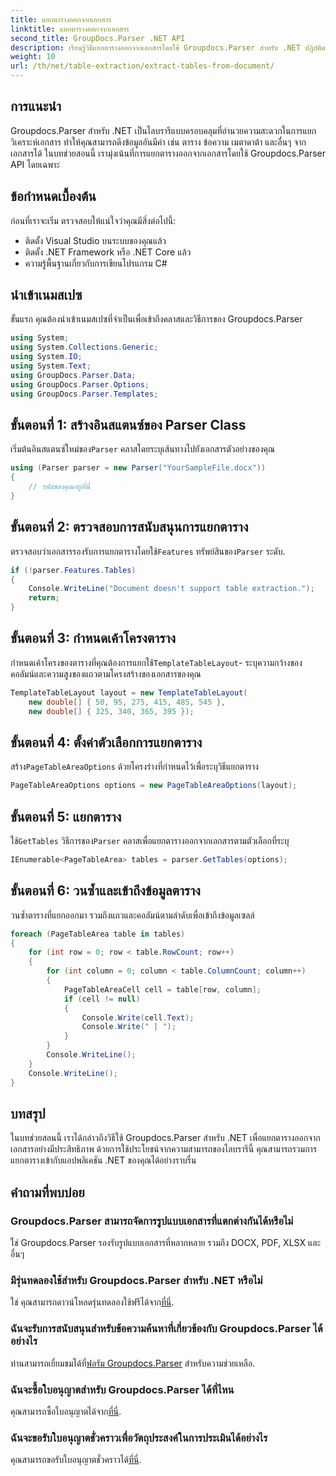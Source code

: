 ```yaml
---
title: แยกตารางออกจากเอกสาร
linktitle: แยกตารางออกจากเอกสาร
second_title: GroupDocs.Parser .NET API
description: เรียนรู้วิธีแยกตารางออกจากเอกสารโดยใช้ Groupdocs.Parser สำหรับ .NET ปฏิบัติตามคำแนะนำโดยละเอียดเกี่ยวกับการผสานรวมฟังก์ชันการทำงานนี้
weight: 10
url: /th/net/table-extraction/extract-tables-from-document/
---
```

## การแนะนำ
Groupdocs.Parser สำหรับ .NET เป็นไลบรารีแบบครอบคลุมที่อำนวยความสะดวกในการแยกวิเคราะห์เอกสาร ทำให้คุณสามารถดึงข้อมูลอันมีค่า เช่น ตาราง ข้อความ เมตาดาต้า และอื่นๆ จากเอกสารได้ ในบทช่วยสอนนี้ เรามุ่งเน้นที่การแยกตารางออกจากเอกสารโดยใช้ Groupdocs.Parser API โดยเฉพาะ
## ข้อกำหนดเบื้องต้น
ก่อนที่เราจะเริ่ม ตรวจสอบให้แน่ใจว่าคุณมีสิ่งต่อไปนี้:
- ติดตั้ง Visual Studio บนระบบของคุณแล้ว
- ติดตั้ง .NET Framework หรือ .NET Core แล้ว
- ความรู้พื้นฐานเกี่ยวกับการเขียนโปรแกรม C#

## นำเข้าเนมสเปซ
ขั้นแรก คุณต้องนำเข้าเนมสเปซที่จำเป็นเพื่อเข้าถึงคลาสและวิธีการของ Groupdocs.Parser
```csharp
using System;
using System.Collections.Generic;
using System.IO;
using System.Text;
using GroupDocs.Parser.Data;
using GroupDocs.Parser.Options;
using GroupDocs.Parser.Templates;
```
## ขั้นตอนที่ 1: สร้างอินสแตนซ์ของ Parser Class
 เริ่มต้นอินสแตนซ์ใหม่ของ`Parser` คลาสโดยระบุเส้นทางไปยังเอกสารตัวอย่างของคุณ
```csharp
using (Parser parser = new Parser("YourSampleFile.docx"))
{
    // รหัสของคุณอยู่ที่นี่
}
```
## ขั้นตอนที่ 2: ตรวจสอบการสนับสนุนการแยกตาราง
 ตรวจสอบว่าเอกสารรองรับการแยกตารางโดยใช้`Features` ทรัพย์สินของ`Parser` ระดับ.
```csharp
if (!parser.Features.Tables)
{
    Console.WriteLine("Document doesn't support table extraction.");
    return;
}
```
## ขั้นตอนที่ 3: กำหนดเค้าโครงตาราง
กำหนดเค้าโครงของตารางที่คุณต้องการแยกใช้`TemplateTableLayout`- ระบุความกว้างของคอลัมน์และความสูงของแถวตามโครงสร้างของเอกสารของคุณ
```csharp
TemplateTableLayout layout = new TemplateTableLayout(
    new double[] { 50, 95, 275, 415, 485, 545 },
    new double[] { 325, 340, 365, 395 });
```
## ขั้นตอนที่ 4: ตั้งค่าตัวเลือกการแยกตาราง
 สร้าง`PageTableAreaOptions` ด้วยโครงร่างที่กำหนดไว้เพื่อระบุวิธีแยกตาราง
```csharp
PageTableAreaOptions options = new PageTableAreaOptions(layout);
```
## ขั้นตอนที่ 5: แยกตาราง
 ใช้`GetTables` วิธีการของ`Parser` คลาสเพื่อแยกตารางออกจากเอกสารตามตัวเลือกที่ระบุ
```csharp
IEnumerable<PageTableArea> tables = parser.GetTables(options);
```
## ขั้นตอนที่ 6: วนซ้ำและเข้าถึงข้อมูลตาราง
วนซ้ำตารางที่แยกออกมา รวมถึงแถวและคอลัมน์ตามลำดับเพื่อเข้าถึงข้อมูลเซลล์
```csharp
foreach (PageTableArea table in tables)
{
    for (int row = 0; row < table.RowCount; row++)
    {
        for (int column = 0; column < table.ColumnCount; column++)
        {
            PageTableAreaCell cell = table[row, column];
            if (cell != null)
            {
                Console.Write(cell.Text);
                Console.Write(" | ");
            }
        }
        Console.WriteLine();
    }
    Console.WriteLine();
}
```
## บทสรุป
ในบทช่วยสอนนี้ เราได้กล่าวถึงวิธีใช้ Groupdocs.Parser สำหรับ .NET เพื่อแยกตารางออกจากเอกสารอย่างมีประสิทธิภาพ ด้วยการใช้ประโยชน์จากความสามารถของไลบรารีนี้ คุณสามารถรวมการแยกตารางเข้ากับแอปพลิเคชัน .NET ของคุณได้อย่างราบรื่น

## คำถามที่พบบ่อย
### Groupdocs.Parser สามารถจัดการรูปแบบเอกสารที่แตกต่างกันได้หรือไม่
ใช่ Groupdocs.Parser รองรับรูปแบบเอกสารที่หลากหลาย รวมถึง DOCX, PDF, XLSX และอื่นๆ
### มีรุ่นทดลองใช้สำหรับ Groupdocs.Parser สำหรับ .NET หรือไม่
 ใช่ คุณสามารถดาวน์โหลดรุ่นทดลองใช้ฟรีได้จาก[ที่นี่](https://releases.groupdocs.com/).
### ฉันจะรับการสนับสนุนสำหรับข้อความค้นหาที่เกี่ยวข้องกับ Groupdocs.Parser ได้อย่างไร
 ท่านสามารถเยี่ยมชมได้ที่[ฟอรัม Groupdocs.Parser](https://forum.groupdocs.com/c/parser/17) สำหรับความช่วยเหลือ.
### ฉันจะซื้อใบอนุญาตสำหรับ Groupdocs.Parser ได้ที่ไหน
 คุณสามารถซื้อใบอนุญาตได้จาก[ที่นี่](https://purchase.groupdocs.com/buy).
### ฉันจะขอรับใบอนุญาตชั่วคราวเพื่อวัตถุประสงค์ในการประเมินได้อย่างไร
 คุณสามารถขอรับใบอนุญาตชั่วคราวได้[ที่นี่](https://purchase.groupdocs.com/temporary-license/).